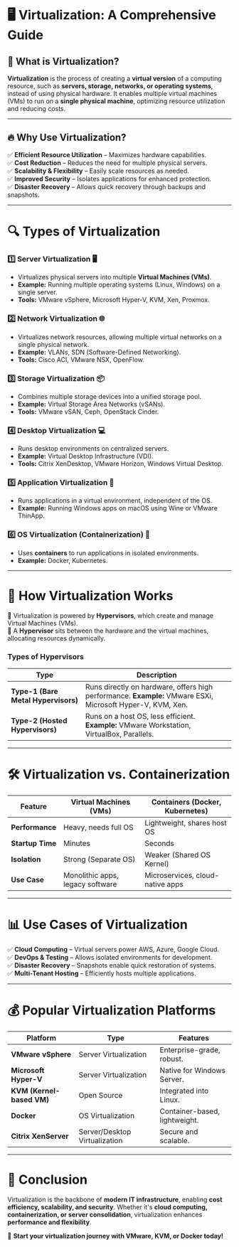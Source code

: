 # 🖥️ **Virtualization: A Comprehensive Guide**  

## 📌 **What is Virtualization?**  
**Virtualization** is the process of creating a **virtual version** of a computing resource, such as **servers, storage, networks, or operating systems**, instead of using physical hardware. It enables multiple virtual machines (VMs) to run on a **single physical machine**, optimizing resource utilization and reducing costs.

---

## 🔥 **Why Use Virtualization?**  
✅ **Efficient Resource Utilization** – Maximizes hardware capabilities.  
✅ **Cost Reduction** – Reduces the need for multiple physical servers.  
✅ **Scalability & Flexibility** – Easily scale resources as needed.  
✅ **Improved Security** – Isolates applications for enhanced protection.  
✅ **Disaster Recovery** – Allows quick recovery through backups and snapshots.  

---

# 🔍 **Types of Virtualization**  

### 1️⃣ **Server Virtualization** 🖥️  
- Virtualizes physical servers into multiple **Virtual Machines (VMs)**.  
- **Example:** Running multiple operating systems (Linux, Windows) on a single server.  
- **Tools:** VMware vSphere, Microsoft Hyper-V, KVM, Xen, Proxmox.  

### 2️⃣ **Network Virtualization** 🌐  
- Virtualizes network resources, allowing multiple virtual networks on a single physical network.  
- **Example:** VLANs, SDN (Software-Defined Networking).  
- **Tools:** Cisco ACI, VMware NSX, OpenFlow.  

### 3️⃣ **Storage Virtualization** 📦  
- Combines multiple storage devices into a unified storage pool.  
- **Example:** Virtual Storage Area Networks (vSANs).  
- **Tools:** VMware vSAN, Ceph, OpenStack Cinder.  

### 4️⃣ **Desktop Virtualization** 💻  
- Runs desktop environments on centralized servers.  
- **Example:** Virtual Desktop Infrastructure (VDI).  
- **Tools:** Citrix XenDesktop, VMware Horizon, Windows Virtual Desktop.  

### 5️⃣ **Application Virtualization** 📲  
- Runs applications in a virtual environment, independent of the OS.  
- **Example:** Running Windows apps on macOS using Wine or VMware ThinApp.  

### 6️⃣ **OS Virtualization (Containerization)** 🐳  
- Uses **containers** to run applications in isolated environments.  
- **Example:** Docker, Kubernetes.  

---

# 🚀 **How Virtualization Works**  

🔹 Virtualization is powered by **Hypervisors**, which create and manage Virtual Machines (VMs).  
🔹 A **Hypervisor** sits between the hardware and the virtual machines, allocating resources dynamically.  

### **Types of Hypervisors**  

| Type  | Description |
|-------|------------|
| **Type-1 (Bare Metal Hypervisors)** | Runs directly on hardware, offers high performance. **Example:** VMware ESXi, Microsoft Hyper-V, KVM, Xen. |
| **Type-2 (Hosted Hypervisors)** | Runs on a host OS, less efficient. **Example:** VMware Workstation, VirtualBox, Parallels. |

---

# 🛠️ **Virtualization vs. Containerization**  

| Feature | Virtual Machines (VMs) | Containers (Docker, Kubernetes) |
|---------|-------------------------|--------------------------------|
| **Performance** | Heavy, needs full OS | Lightweight, shares host OS |
| **Startup Time** | Minutes | Seconds |
| **Isolation** | Strong (Separate OS) | Weaker (Shared OS Kernel) |
| **Use Case** | Monolithic apps, legacy software | Microservices, cloud-native apps |

---

# 📊 **Use Cases of Virtualization**  

✅ **Cloud Computing** – Virtual servers power AWS, Azure, Google Cloud.  
✅ **DevOps & Testing** – Allows isolated environments for development.  
✅ **Disaster Recovery** – Snapshots enable quick restoration of systems.  
✅ **Multi-Tenant Hosting** – Efficiently hosts multiple applications.  

---

# 💰 **Popular Virtualization Platforms**  

| Platform | Type | Features |
|----------|------|----------|
| **VMware vSphere** | Server Virtualization | Enterprise-grade, robust. |
| **Microsoft Hyper-V** | Server Virtualization | Native for Windows Server. |
| **KVM (Kernel-based VM)** | Open Source | Integrated into Linux. |
| **Docker** | OS Virtualization | Container-based, lightweight. |
| **Citrix XenServer** | Server/Desktop Virtualization | Secure and scalable. |

---

# 🎯 **Conclusion**  
Virtualization is the backbone of **modern IT infrastructure**, enabling **cost efficiency, scalability, and security**. Whether it's **cloud computing, containerization, or server consolidation**, virtualization enhances **performance and flexibility**.  

🚀 **Start your virtualization journey with VMware, KVM, or Docker today!**
